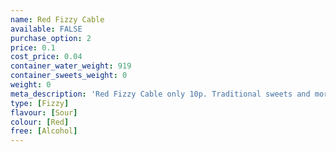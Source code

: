 ```yaml
---
name: Red Fizzy Cable
available: FALSE
purchase_option: 2
price: 0.1
cost_price: 0.04
container_water_weight: 919
container_sweets_weight: 0
weight: 0
meta_description: 'Red Fizzy Cable only 10p. Traditional sweets and more at Humbugs Confectionery Store. Specialists in satisfying your sweet tooth!'
type: [Fizzy]
flavour: [Sour]
colour: [Red]
free: [Alcohol]
---
```

